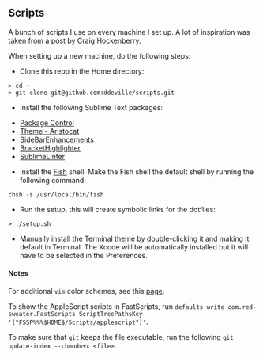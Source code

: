 ## Scripts

A bunch of scripts I use on every machine I set up. A lot of inspiration was taken from a [post](http://furbo.org/2014/09/03/the-terminal/) by Craig Hockenberry.

When setting up a new machine, do the following steps:

* Clone this repo in the Home directory:
```
> cd ~
> git clone git@github.com:ddeville/scripts.git
```

* Install the following Sublime Text packages:

- [Package Control](https://packagecontrol.io/installation)
- [Theme - Aristocat](https://packagecontrol.io/packages/Theme%20-%20Aristocat)
- [SideBarEnhancements](https://packagecontrol.io/packages/SideBarEnhancements)
- [BracketHighlighter](https://packagecontrol.io/packages/BracketHighlighter)
- [SublimeLinter](https://packagecontrol.io/packages/SublimeLinter)

* Install the [Fish](http://fishshell.com/) shell.
Make the Fish shell the default shell by running the following command:

```
chsh -s /usr/local/bin/fish
```

* Run the setup, this will create symbolic links for the dotfiles:
```
> ./setup.sh
```

* Manually install the Terminal theme by double-clicking it and making it default in Terminal.
The Xcode will be automatically installed but it will have to be selected in the Preferences.

#### Notes

For additional `vim` color schemes, see this [page](http://vimcolorschemetest.googlecode.com/svn/html/index-c.html).

To show the AppleScript scripts in FastScripts, run `defaults write com.red-sweater.FastScripts ScriptTreePathsKey '("FSSP%%%$HOME$/Scripts/applescript")'`.

To make sure that `git` keeps the file executable, run the following `git update-index --chmod=+x <file>`.
